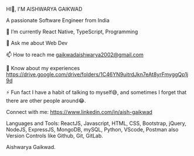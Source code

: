   HI👋, I'M AISHWARYA GAIKWAD

A passionate Software Engineer from India

🌱 I’m currently React Native, TypeScript, Programming

💬 Ask me about Web Dev

📫 How to reach me gaikwadaishwarya2002@gmail.com

📄 Know about my experiences https://drive.google.com/drive/folders/1C46YN9uitrdJkn7eAt8yrFmyggQp1j9d

⚡ Fun fact I have a habit of talking to myself😅, and sometimes I forget that there are other people around😂.

Connect with me: https://www.linkedin.com/in/aish-gaikwad

Languages and Tools: ReactJS, Javascript, HTML, CSS, Bootstrap, jQuery, NodeJS, ExpressJS, MongoDB, mySQL, Python, VScode, Postman also Version Controls like Github, Git, GitLab.

Aishwarya Gaikwad.
